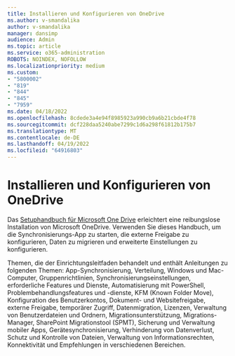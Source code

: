 ```yaml
---
title: Installieren und Konfigurieren von OneDrive
ms.author: v-smandalika
author: v-smandalika
manager: dansimp
audience: Admin
ms.topic: article
ms.service: o365-administration
ROBOTS: NOINDEX, NOFOLLOW
ms.localizationpriority: medium
ms.custom:
- "5800002"
- "819"
- "844"
- "845"
- "7959"
ms.date: 04/18/2022
ms.openlocfilehash: 8cdede3a4e94f8985923a990cb9a6b21cbde4f78
ms.sourcegitcommit: dcf228daa5240abe7299c1d6a298f61812b175b7
ms.translationtype: MT
ms.contentlocale: de-DE
ms.lasthandoff: 04/19/2022
ms.locfileid: "64916803"
---
```

# <a name="install-and-configure-onedrive"></a>Installieren und Konfigurieren von OneDrive

Das [Setuphandbuch für Microsoft One Drive](https://admin.microsoft.com/adminportal/home#/modernonboarding/onedrivequickstartguide) erleichtert eine reibungslose Installation von Microsoft OneDrive. Verwenden Sie dieses Handbuch, um die Synchronisierungs-App zu starten, die externe Freigabe zu konfigurieren, Daten zu migrieren und erweiterte Einstellungen zu konfigurieren.

Themen, die der Einrichtungsleitfaden behandelt und enthält Anleitungen zu folgenden Themen: App-Synchronisierung, Verteilung, Windows und Mac-Computer, Gruppenrichtlinien, Synchronisierungseinstellungen, erforderliche Features und Dienste, Automatisierung mit PowerShell, Problembehandlungsfeatures und -dienste, KFM (Known Folder Move), Konfiguration des Benutzerkontos, Dokument- und Websitefreigabe, externe Freigabe, temporärer Zugriff, Datenmigration, Lizenzen, Verwaltung von Benutzerdateien und Ordnern,  Migrationsunterstützung, Migrations-Manager, SharePoint Migrationstool (SPMT), Sicherung und Verwaltung mobiler Apps, Gerätesynchronisierung, Verhinderung von Datenverlust, Schutz und Kontrolle von Dateien, Verwaltung von Informationsrechten, Konnektivität und Empfehlungen in verschiedenen Bereichen.

